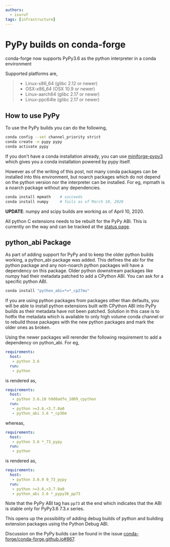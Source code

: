 ```yaml
---
authors:
  - isuruf
tags: [infrastructure]
---
```


# PyPy builds on conda-forge

conda-forge now supports PyPy3.6 as the python interpreter in a conda
environment

Supported platforms are,

> -   Linux-x86_64 (glibc 2.12 or newer)
> -   OSX-x86_64 (OSX 10.9 or newer)
> -   Linux-aarch64 (glibc 2.17 or newer)
> -   Linux-ppc64le (glibc 2.17 or newer)

<!--truncate-->

## How to use PyPy

To use the PyPy builds you can do the following,

```bash
conda config --set channel_priority strict
conda create -n pypy pypy
conda activate pypy
```

If you don't have a conda installation already, you can use
[miniforge-pypy3](https://github.com/conda-forge/miniforge#miniforge-pypy3)
which gives you a conda installation powered by pypy itself.

However as of the writing of this post, not many conda packages can be
installed into this environment, but noarch packages which do not depend
on the python version nor the interpreter can be installed. For eg,
mpmath is a noarch package without any dependencies.

```bash
conda install mpmath    # succeeds
conda install numpy     # fails as of March 10, 2020
```

**UPDATE**: numpy and scipy builds are working as of April 10, 2020.

All python C extensions needs to be rebuilt for the PyPy ABI. This is
currently on the way and can be tracked at the [status
page](https://conda-forge.org/status).

## python_abi Package

As part of adding support for PyPy and to keep the older python builds
working, a python_abi package was added. This defines the abi for the
python package and any non-noarch python packages will have a dependency
on this package. Older python downstream packages like numpy had their
metadata patched to add a CPython ABI. You can ask for a specific python
ABI.

```bash
conda install "python_abi=*=*_cp27mu"
```

If you are using python packages from packages other than defaults, you
will be able to install python extensions built with CPython ABI into
PyPy builds as their metadata have not been patched. Solution in this
case is to hotfix the metadata which is available to only high volume
conda channel or to rebuild those packages with the new python packages
and mark the older ones as broken.

Using the newer packages will rerender the following requirement to add
a dependency on python_abi. For eg,

```yaml
requirements:
  host:
   - python 3.6
  run:
   - python
```

is rendered as,

```yaml
requirements:
  host:
   - python 3.6.10 h9d8adfe_1009_cpython
  run:
   - python >=3.6,<3.7.0a0
   - python_abi 3.6 *_cp36m
```

whereas,

```yaml
requirements:
  host:
   - python 3.6 *_73_pypy
  run:
   - python
```

is rendered as,

```yaml
requirements:
  host:
   - python 3.6.9 0_73_pypy
  run:
   - python >=3.6,<3.7.0a0
   - python_abi 3.6 *_pypy36_pp73
```

Note that the PyPy ABI tag has `pp73` at the end which
indicates that the ABI is stable only for PyPy3.6 7.3.x series.

This opens up the possibility of adding debug builds of python and
building extension packages using the Python Debug ABI.

Discussion on the PyPy builds can be found in the issue
[conda-forge/conda-forge.github.io#867](https://github.com/conda-forge/conda-forge.github.io/issues/867).
